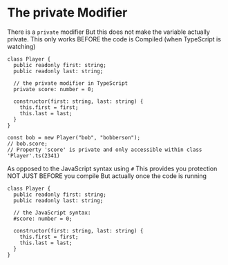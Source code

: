 # The private Modifier

There is a `private` modifier
But this does not make the variable actually private.
This only works BEFORE the code is Compiled (when TypeScript is watching)

```
class Player {
  public readonly first: string;
  public readonly last: string;

  // the private modifier in TypeScript
  private score: number = 0;

  constructor(first: string, last: string) {
    this.first = first;
    this.last = last;
  }
}

const bob = new Player("bob", "bobberson");
// bob.score;
// Property 'score' is private and only accessible within class 'Player'.ts(2341)
```

As opposed to the JavaScript syntax using `#`
This provides you protection NOT JUST BEFORE you compile
But actually once the code is running

```
class Player {
  public readonly first: string;
  public readonly last: string;

  // the JavaScript syntax:
  #score: number = 0;

  constructor(first: string, last: string) {
    this.first = first;
    this.last = last;
  }
}
```
